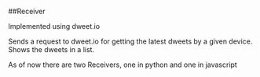 ##Receiver

Implemented using dweet.io

Sends a request to dweet.io for getting the latest dweets by a given device.
Shows the dweets in a list.

As of now there are two Receivers, one in python and one in javascript
